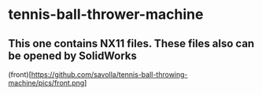 # tennis-ball-thrower-machine
This one contains NX11 files. These files also can be opened by SolidWorks
---

(front)[https://github.com/savolla/tennis-ball-throwing-machine/pics/front.png]



